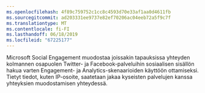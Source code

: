 ```yaml
---
ms.openlocfilehash: 4f89c759752c1cc8c4593d70e33af1aa0d4611fb
ms.sourcegitcommit: ad203331ee9737e82ef70206ac04eeb72a5f9c7f
ms.translationtype: MT
ms.contentlocale: fi-FI
ms.lasthandoff: 06/18/2019
ms.locfileid: "67225177"
---
```

Microsoft Social Engagement muodostaa joissakin tapauksissa yhteyden kolmannen osapuolen Twitter- ja Facebook-palveluihin sosiaalisen sisällön hakua varten Engagement- ja Analytics-skenaarioiden käyttöön ottamiseksi. Tietyt tiedot, kuten IP-osoite, saatetaan jakaa kyseisten palvelujen kanssa yhteyksien muodostamisen yhteydessä.